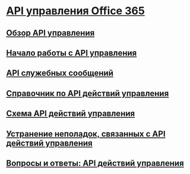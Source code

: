 # [API управления Office 365](index.md)
## [Обзор API управления](office-365-management-apis-overview.md)
## [Начало работы с API управления](get-started-with-office-365-management-apis.md)
## [API служебных сообщений](office-365-service-communications-api-reference.md)
## [Справочник по API действий управления](office-365-management-activity-api-reference.md)
## [Схема API действий управления](office-365-management-activity-api-schema.md)
## [Устранение неполадок, связанных с API действий управления](troubleshooting-the-office-365-management-activity-api.md)
## [Вопросы и ответы: API действий управления](office-365-management-activity-api-faq.md)

